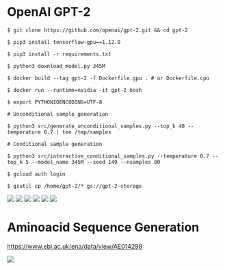 # OpenAI GPT-2 

```
$ git clone https://github.com/openai/gpt-2.git && cd gpt-2  

$ pip3 install tensorflow-gpu==1.12.0  

$ pip3 install -r requirements.txt  

$ python3 download_model.py 345M  

$ docker build --tag gpt-2 -f Dockerfile.gpu . # or Dockerfile.cpu  

$ docker run --runtime=nvidia -it gpt-2 bash  

$ export PYTHONIOENCODING=UTF-8  

# Unconditional sample generation  

$ python3 src/generate_unconditional_samples.py --top_k 40 --temperature 0.7 | tee /tmp/samples

# Conditional sample generation

$ python3 src/interactive_conditional_samples.py --temperature 0.7 --top_k 5 --model_name 345M --seed 149 --nsamples 80 
```

```
$ gcloud auth login

$ gsutil cp /home/gpt-2/* gs://gpt-2-storage
```

<img src=https://github.com/RubensZimbres/Repo-2019/blob/master/OpenAI-GPT-2/PIcs/gpt-2_1.JPG>  

<img src=https://github.com/RubensZimbres/Repo-2019/blob/master/OpenAI-GPT-2/PIcs/gpt-2_4.JPG>  

<img src=https://github.com/RubensZimbres/Repo-2019/blob/master/OpenAI-GPT-2/PIcs/gpt-2_4.1.JPG>  

<img src=https://github.com/RubensZimbres/Repo-2019/blob/master/OpenAI-GPT-2/PIcs/gpt-2_5.JPG>  

<img src=https://github.com/RubensZimbres/Repo-2019/blob/master/OpenAI-GPT-2/PIcs/gpt-2-02.png>  

<img src=https://github.com/RubensZimbres/Repo-2019/blob/master/OpenAI-GPT-2/PIcs/gpt-2-03.png>  

# Aminoacid Sequence Generation  

https://www.ebi.ac.uk/ena/data/view/AE014298  

<img src=https://raw.githubusercontent.com/RubensZimbres/Repo-2019/master/OpenAI-GPT-2/PIcs/AA_GPT2.jpg>
